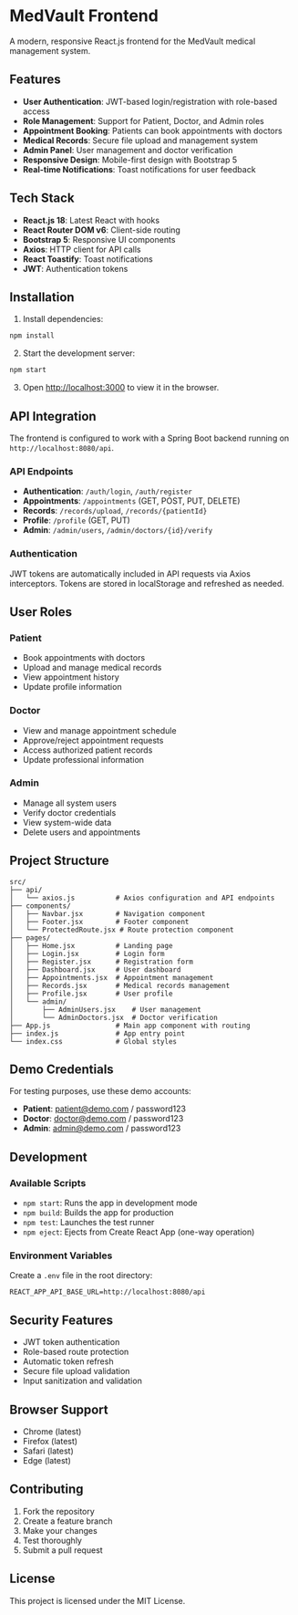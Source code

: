 # MedVault Frontend

A modern, responsive React.js frontend for the MedVault medical management system.

## Features

- **User Authentication**: JWT-based login/registration with role-based access
- **Role Management**: Support for Patient, Doctor, and Admin roles
- **Appointment Booking**: Patients can book appointments with doctors
- **Medical Records**: Secure file upload and management system
- **Admin Panel**: User management and doctor verification
- **Responsive Design**: Mobile-first design with Bootstrap 5
- **Real-time Notifications**: Toast notifications for user feedback

## Tech Stack

- **React.js 18**: Latest React with hooks
- **React Router DOM v6**: Client-side routing
- **Bootstrap 5**: Responsive UI components
- **Axios**: HTTP client for API calls
- **React Toastify**: Toast notifications
- **JWT**: Authentication tokens

## Installation

1. Install dependencies:
```bash
npm install
```

2. Start the development server:
```bash
npm start
```

3. Open [http://localhost:3000](http://localhost:3000) to view it in the browser.

## API Integration

The frontend is configured to work with a Spring Boot backend running on `http://localhost:8080/api`.

### API Endpoints

- **Authentication**: `/auth/login`, `/auth/register`
- **Appointments**: `/appointments` (GET, POST, PUT, DELETE)
- **Records**: `/records/upload`, `/records/{patientId}`
- **Profile**: `/profile` (GET, PUT)
- **Admin**: `/admin/users`, `/admin/doctors/{id}/verify`

### Authentication

JWT tokens are automatically included in API requests via Axios interceptors. Tokens are stored in localStorage and refreshed as needed.

## User Roles

### Patient
- Book appointments with doctors
- Upload and manage medical records
- View appointment history
- Update profile information

### Doctor
- View and manage appointment schedule
- Approve/reject appointment requests
- Access authorized patient records
- Update professional information

### Admin
- Manage all system users
- Verify doctor credentials
- View system-wide data
- Delete users and appointments

## Project Structure

```
src/
├── api/
│   └── axios.js          # Axios configuration and API endpoints
├── components/
│   ├── Navbar.jsx        # Navigation component
│   ├── Footer.jsx        # Footer component
│   └── ProtectedRoute.jsx # Route protection component
├── pages/
│   ├── Home.jsx          # Landing page
│   ├── Login.jsx         # Login form
│   ├── Register.jsx      # Registration form
│   ├── Dashboard.jsx     # User dashboard
│   ├── Appointments.jsx  # Appointment management
│   ├── Records.jsx       # Medical records management
│   ├── Profile.jsx       # User profile
│   └── admin/
│       ├── AdminUsers.jsx    # User management
│       └── AdminDoctors.jsx  # Doctor verification
├── App.js                # Main app component with routing
├── index.js              # App entry point
└── index.css             # Global styles
```

## Demo Credentials

For testing purposes, use these demo accounts:

- **Patient**: patient@demo.com / password123
- **Doctor**: doctor@demo.com / password123
- **Admin**: admin@demo.com / password123

## Development

### Available Scripts

- `npm start`: Runs the app in development mode
- `npm build`: Builds the app for production
- `npm test`: Launches the test runner
- `npm eject`: Ejects from Create React App (one-way operation)

### Environment Variables

Create a `.env` file in the root directory:

```
REACT_APP_API_BASE_URL=http://localhost:8080/api
```

## Security Features

- JWT token authentication
- Role-based route protection
- Automatic token refresh
- Secure file upload validation
- Input sanitization and validation

## Browser Support

- Chrome (latest)
- Firefox (latest)
- Safari (latest)
- Edge (latest)

## Contributing

1. Fork the repository
2. Create a feature branch
3. Make your changes
4. Test thoroughly
5. Submit a pull request

## License

This project is licensed under the MIT License.
